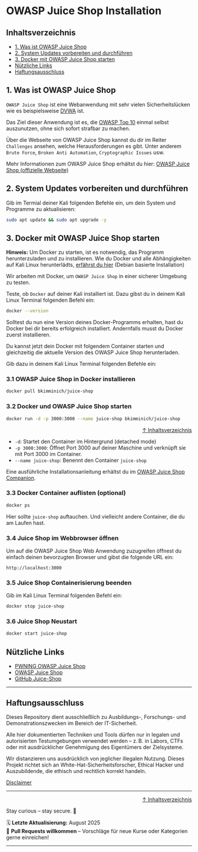 # OWASP Juice Shop Installation

## Inhaltsverzeichnis
- [1. Was ist OWASP Juice Shop](#1-was-ist-owasp-juice-shop)
- [2. System Updates vorbereiten und durchführen](#2-system-updates-vorbereiten-und-durchführen)
- [3. Docker mit OWASP Juice Shop starten](#3-docker-mit-owasp-juice-shop-starten)
- [Nützliche Links](#nützliche-links)
- [Haftungsausschluss](#haftungsausschluss)

## 1. Was ist OWASP Juice Shop

`OWASP Juice Shop` ist eine Webanwendung mit sehr vielen Sicherheitslücken wie es beispielsweise [DVWA](/09-practice-labs/dvwa-lab/dvwa-lab.md) ist.

Das Ziel dieser Anwendung ist es, die [OWASP Top 10](https://owasp.org/www-project-top-ten/) einmal selbst auszunutzen, ohne sich sofort strafbar zu machen. 

Über die Webseite von OWASP Juice Shop kannst du dir im Reiter `Challenges` ansehen, welche Herausforderungen es gibt. Unter anderem `Brute Force`, `Broken Anti Automation`, `Cryptographic Issues` usw. 


Mehr Informationen zum OWASP Juice Shop erhältst du hier: [OWASP Juice Shop (offizielle Webseite)](https://owasp.org/www-project-juice-shop/)

## 2. System Updates vorbereiten und durchführen

Gib im Termial deiner Kali folgenden Befehle ein, um dein System und Programme zu aktualisieren:

```bash
sudo apt update && sudo apt upgrade -y
```

## 3. Docker mit OWASP Juice Shop starten

**Hinweis:** Um Docker zu starten, ist es notwendig, das Programm herunterzuladen und zu installieren. Wie du Docker und alle Abhängigkeiten auf Kali Linux herunterlädts, [erfährst du hier](/08-tools-cheatsheet/docker-install.md) (Debian basierte Installation)

Wir arbeiten mit Docker, um `OWASP Juice Shop` in einer sicherer Umgebung zu testen.

Teste, ob `Docker` auf deiner Kali installiert ist.
Dazu gibst du in deinem Kali Linux Terminal folgenden Befehl ein:

```bash
docker --version
```

Solltest du nun eine Version deines Docker-Programms erhalten, hast du Docker bei dir bereits erfolgreich installiert. Andernfalls musst du Docker zuerst installieren.

Du kannst jetzt dein Docker mit folgendem Container starten und gleichzeitig die aktuelle Version des OWASP Juice Shop herunterladen.

Gib dazu in deinem Kali Linux Terminal folgenden Befehle ein:

### 3.1 OWASP Juice Shop in Docker installieren
```bash
docker pull bkimminich/juice-shop
```
### 3.2 Docker und OWASP Juice Shop starten
```bash
docker run -d -p 3000:3000 --name juice-shop bkimminich/juice-shop
```
<div align=right>

[↑ Inhaltsverzeichnis](#inhaltsverzeichnis)

</div>

- `-d`: Startet den Container im Hintergrund (detached mode)
- `-p 3000:3000`: Öffnet Port 3000 auf deiner Maschine und verknüpft sie mit Port 3000 im Container.
- `--name juice-shop`: Benennt den Container `juice-shop`


Eine ausführliche Installationsanleitung erhältst du im [OWASP Juice Shop Companion](https://pwning.owasp-juice.shop/companion-guide/latest/part1/running.html).

### 3.3 Docker Container auflisten (optional)
```bash
docker ps
```
Hier sollte `juice-shop` auftauchen. Und vielleicht andere Container, die du am Laufen hast.

### 3.4 Juice Shop im Webbrowser öffnen

Um auf die OWASP Juice Shop Web Anwendung zuzugreifen öffnest du einfach deinen bevorzugten Browser und gibst die folgende URL ein:
```http
http://localhost:3000
```

### 3.5 Juice Shop Containerisierung beenden
Gib im Kali Linux Terminal folgenden Befehl ein:

```bash
docker stop juice-shop
```

### 3.6 Juice Shop Neustart
```bash
docker start juice-shop
```

## Nützliche Links

- [PWNING OWASP Juice Shop](https://pwning.owasp-juice.shop/companion-guide/latest/)
- [OWASP Juice Shop](https://owasp.org/www-project-juice-shop/)
- [GitHub Juice-Shop](https://github.com/juice-shop/juice-shop)

---

## Haftungsausschluss

Dieses Repository dient ausschließlich zu Ausbildungs-, Forschungs- und Demonstrationszwecken im Bereich der IT-Sicherheit.

Alle hier dokumentierten Techniken und Tools dürfen nur in legalen und autorisierten Testumgebungen verwendet werden – z. B. in Labors, CTFs oder mit ausdrücklicher Genehmigung des Eigentümers der Zielsysteme.

Wir distanzieren uns ausdrücklich von jeglicher illegalen Nutzung.
Dieses Projekt richtet sich an White-Hat-Sicherheitsforscher, Ethical Hacker und Auszubildende, die ethisch und rechtlich korrekt handeln.

[Disclaimer](/00-disclaimer/disclaimer.md)

--- 

<div align=right>

[↑ Inhaltsverzeichnis](#inhaltsverzeichnis)

</div>

Stay curious – stay secure. 🔐

🗓️ **Letzte Aktualisierung:** August 2025  
🤝 **Pull Requests willkommen** – Vorschläge für neue Kurse oder Kategorien gerne einreichen!

---
